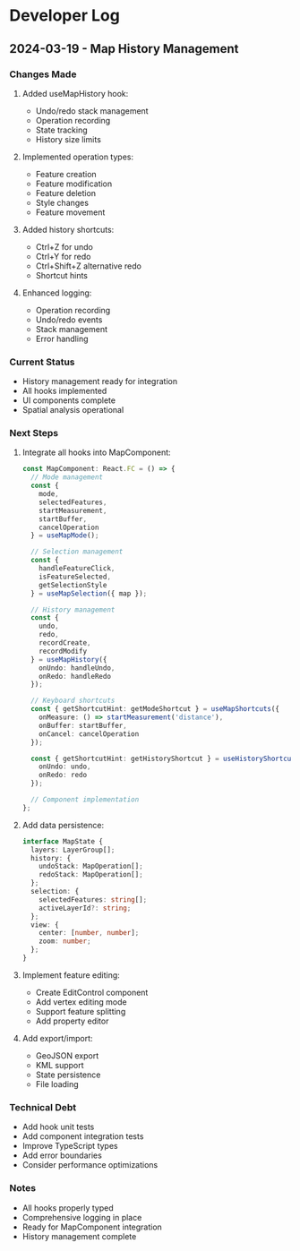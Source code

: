 # Developer Log

## 2024-03-19 - Map History Management

### Changes Made
1. Added useMapHistory hook:
   - Undo/redo stack management
   - Operation recording
   - State tracking
   - History size limits

2. Implemented operation types:
   - Feature creation
   - Feature modification
   - Feature deletion
   - Style changes
   - Feature movement

3. Added history shortcuts:
   - Ctrl+Z for undo
   - Ctrl+Y for redo
   - Ctrl+Shift+Z alternative redo
   - Shortcut hints

4. Enhanced logging:
   - Operation recording
   - Undo/redo events
   - Stack management
   - Error handling

### Current Status
- History management ready for integration
- All hooks implemented
- UI components complete
- Spatial analysis operational

### Next Steps
1. Integrate all hooks into MapComponent:
   ```typescript
   const MapComponent: React.FC = () => {
     // Mode management
     const {
       mode,
       selectedFeatures,
       startMeasurement,
       startBuffer,
       cancelOperation
     } = useMapMode();

     // Selection management
     const {
       handleFeatureClick,
       isFeatureSelected,
       getSelectionStyle
     } = useMapSelection({ map });

     // History management
     const {
       undo,
       redo,
       recordCreate,
       recordModify
     } = useMapHistory({
       onUndo: handleUndo,
       onRedo: handleRedo
     });

     // Keyboard shortcuts
     const { getShortcutHint: getModeShortcut } = useMapShortcuts({
       onMeasure: () => startMeasurement('distance'),
       onBuffer: startBuffer,
       onCancel: cancelOperation
     });

     const { getShortcutHint: getHistoryShortcut } = useHistoryShortcuts({
       onUndo: undo,
       onRedo: redo
     });

     // Component implementation
   };
   ```

2. Add data persistence:
   ```typescript
   interface MapState {
     layers: LayerGroup[];
     history: {
       undoStack: MapOperation[];
       redoStack: MapOperation[];
     };
     selection: {
       selectedFeatures: string[];
       activeLayerId?: string;
     };
     view: {
       center: [number, number];
       zoom: number;
     };
   }
   ```

3. Implement feature editing:
   - Create EditControl component
   - Add vertex editing mode
   - Support feature splitting
   - Add property editor

4. Add export/import:
   - GeoJSON export
   - KML support
   - State persistence
   - File loading

### Technical Debt
- Add hook unit tests
- Add component integration tests
- Improve TypeScript types
- Add error boundaries
- Consider performance optimizations

### Notes
- All hooks properly typed
- Comprehensive logging in place
- Ready for MapComponent integration
- History management complete

